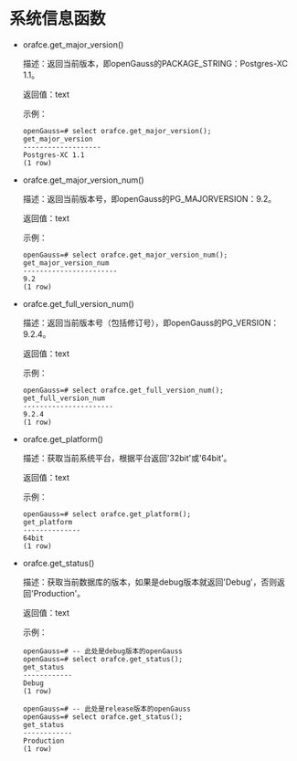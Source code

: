 # 系统信息函数

-   orafce.get_major_version()

    描述：返回当前版本，即openGauss的PACKAGE_STRING：Postgres-XC 1.1。

    返回值：text

    示例：

    ```
    openGauss=# select orafce.get_major_version();
    get_major_version
    -------------------
    Postgres-XC 1.1
    (1 row)

    ```

-   orafce.get_major_version_num()

    描述：返回当前版本号，即openGauss的PG_MAJORVERSION：9.2。

    返回值：text

    示例：

    ```
    openGauss=# select orafce.get_major_version_num();
    get_major_version_num
    -----------------------
    9.2
    (1 row)

    ```

-   orafce.get_full_version_num()

    描述：返回当前版本号（包括修订号），即openGauss的PG_VERSION：9.2.4。

    返回值：text

    示例：

    ```
    openGauss=# select orafce.get_full_version_num();
    get_full_version_num
    ----------------------
    9.2.4
    (1 row)

    ```

-   orafce.get_platform()

    描述：获取当前系统平台，根据平台返回'32bit'或'64bit'。

    返回值：text

    示例：

    ```
    openGauss=# select orafce.get_platform();
    get_platform
    --------------
    64bit
    (1 row)

    ```

-   orafce.get_status()

    描述：获取当前数据库的版本，如果是debug版本就返回'Debug'，否则返回'Production'。

    返回值：text

    示例：

    ```
    openGauss=# -- 此处是debug版本的openGauss
    openGauss=# select orafce.get_status();
    get_status
    ------------
    Debug
    (1 row)

    openGauss=# -- 此处是release版本的openGauss
    openGauss=# select orafce.get_status();
    get_status 
    ------------
    Production
    (1 row)

    ```